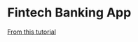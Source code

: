# Fintech Banking App

[From this tutorial](https://www.blog.duomly.com/golang-course-with-building-a-fintech-banking-app-lesson-1-start-the-project/)
